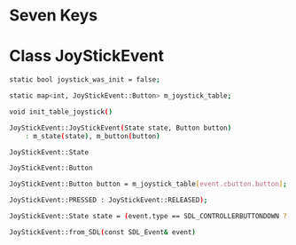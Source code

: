 # Seven Keys

# Class JoyStickEvent



```sh
static bool joystick_was_init = false;
```

```sh
static map<int, JoyStickEvent::Button> m_joystick_table;
```

```sh
void init_table_joystick()
```

```sh
JoyStickEvent::JoyStickEvent(State state, Button button)
    : m_state(state), m_button(button)
```

```sh
JoyStickEvent::State
```

```sh
JoyStickEvent::Button
```

```sh
JoyStickEvent::Button button = m_joystick_table[event.cbutton.button];
```

```sh
JoyStickEvent::PRESSED : JoyStickEvent::RELEASED);
```

```sh
JoyStickEvent::State state = (event.type == SDL_CONTROLLERBUTTONDOWN ?
```

```sh
JoyStickEvent::from_SDL(const SDL_Event& event)
```
